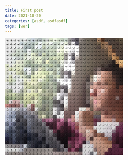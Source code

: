 ```yaml
---
title: First post
date: 2021-10-20
categories: [asdf, asdfasdf]
tags: [wer]
---
```


![image](/assets/avatar.png)
